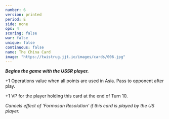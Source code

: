 ```yaml
---
number: 6
version: printed
period: E
side: none
ops: 4
scoring: false
war: false
unique: false
continuous: false
name: The China Card
image: "https://twistrug.jjt.io/images/cards/006.jpg"
---
```

***Begins the game with the USSR player.***

+1 Operations value when all points are used in Asia. Pass to opponent after play.

+1 VP for the player holding this card at the end of Turn 10.

*Cancels effect of 'Formosan Resolution' if this card is played by the US player.*
